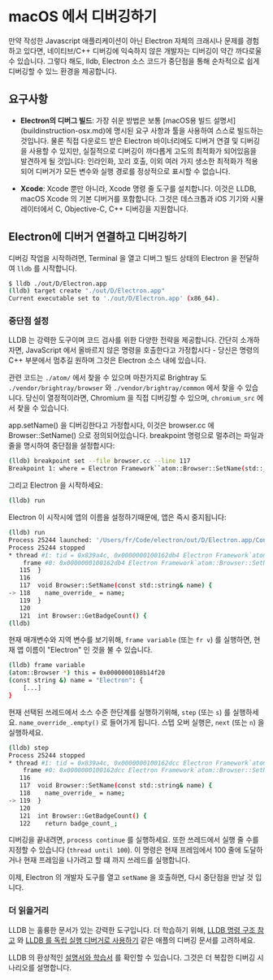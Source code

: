 # macOS 에서 디버깅하기

만약 작성한 Javascript 애플리케이션이 아닌 Electron 자체의 크래시나 문제를
경험하고 있다면, 네이티브/C++ 디버깅에 익숙하지 않은 개발자는 디버깅이 약간
까다로울 수 있습니다. 그렇다 해도, lldb, Electron 소스 코드가 중단점을 통해
순차적으로 쉽게 디버깅할 수 있느 환경을 제공합니다.

## 요구사항

* **Electron의 디버그 빌드**: 가장 쉬운 방법은 보통 [macOS용 빌드 설명서]
  (buildinstruction-osx.md)에 명시된 요구 사항과 툴을 사용하여 스스로 빌드하는
  것입니다. 물론 직접 다운로드 받은 Electron 바이너리에도 디버거 연결 및
  디버깅을 사용할 수 있지만, 실질적으로 디버깅이 까다롭게 고도의 최적화가
  되어있음을 발견하게 될 것입니다: 인라인화, 꼬리 호출, 이외 여러 가지 생소한
  최적화가 적용되어 디버거가 모든 변수와 실행 경로를 정상적으로 표시할 수
  없습니다.

* **Xcode**: Xcode 뿐만 아니라, Xcode 명령 줄 도구를 설치합니다. 이것은 LLDB,
  macOS Xcode 의 기본 디버거를 포함합니다. 그것은 데스크톱과 iOS 기기와
  시뮬레이터에서 C, Objective-C, C++ 디버깅을 지원합니다.

## Electron에 디버거 연결하고 디버깅하기

디버깅 작업을 시작하려면, Terminal 을 열고 디버그 빌드 상태의 Electron 을
전달하여 `lldb` 를 시작합니다.


```bash
$ lldb ./out/D/Electron.app
(lldb) target create "./out/D/Electron.app"
Current executable set to './out/D/Electron.app' (x86_64).
```

### 중단점 설정

LLDB 는 강력한 도구이며 코드 검사를 위한 다양한 전략을 제공합니다. 간단히
소개하자면, JavaScript 에서 올바르지 않은 명령을 호출한다고 가정합시다 - 당신은
명령의 C++ 부분에서 멈추길 원하며 그것은 Electron 소스 내에 있습니다.

관련 코드는 `./atom/` 에서 찾을 수 있으며 마찬가지로 Brightray 도
`./vendor/brightray/browser` 와 `./vendor/brightray/common` 에서 찾을 수
있습니다. 당신이 열정적이라면, Chromium 을 직접 디버깅할 수 있으며,
`chromium_src` 에서 찾을 수 있습니다.

app.setName() 을 디버깅한다고 가정합시다, 이것은 browser.cc 에
Browser::SetName() 으로 정의되어있습니다. breakpoint 명령으로 멀추려는 파일과
줄을 명시하여 중단점을 설정합시다:

```bash
(lldb) breakpoint set --file browser.cc --line 117
Breakpoint 1: where = Electron Framework``atom::Browser::SetName(std::__1::basic_string<char, std::__1::char_traits<char>, std::__1::allocator<char> > const&) + 20 at browser.cc:118, address = 0x000000000015fdb4
```

그리고 Electron 을 시작하세요:

```bash
(lldb) run
```

Electron 이 시작시에 앱의 이름을 설정하기때문에, 앱은 즉시 중지됩니다:

```bash
(lldb) run
Process 25244 launched: '/Users/fr/Code/electron/out/D/Electron.app/Contents/MacOS/Electron' (x86_64)
Process 25244 stopped
* thread #1: tid = 0x839a4c, 0x0000000100162db4 Electron Framework`atom::Browser::SetName(this=0x0000000108b14f20, name="Electron") + 20 at browser.cc:118, queue = 'com.apple.main-thread', stop reason = breakpoint 1.1
    frame #0: 0x0000000100162db4 Electron Framework`atom::Browser::SetName(this=0x0000000108b14f20, name="Electron") + 20 at browser.cc:118
   115 	}
   116
   117 	void Browser::SetName(const std::string& name) {
-> 118 	  name_override_ = name;
   119 	}
   120
   121 	int Browser::GetBadgeCount() {
(lldb)
```

현재 매개변수와 지역 변수를 보기위해, `frame variable` (또는 `fr v`) 를
실행하면, 현재 앱 이름이 "Electron" 인 것을 불 수 있습니다.

```bash
(lldb) frame variable
(atom::Browser *) this = 0x0000000108b14f20
(const string &) name = "Electron": {
    [...]
}
```

현재 선택된 쓰레드에서 소스 수준 한단계를 실행하기위해, `step` (또는 `s`) 를
실행하세요. `name_override_.empty()` 로 들어가게 됩니다. 스텝 오버 실행은,
`next` (또는 `n`) 을 실행하세요.

```bash
(lldb) step
Process 25244 stopped
* thread #1: tid = 0x839a4c, 0x0000000100162dcc Electron Framework`atom::Browser::SetName(this=0x0000000108b14f20, name="Electron") + 44 at browser.cc:119, queue = 'com.apple.main-thread', stop reason = step in
    frame #0: 0x0000000100162dcc Electron Framework`atom::Browser::SetName(this=0x0000000108b14f20, name="Electron") + 44 at browser.cc:119
   116
   117 	void Browser::SetName(const std::string& name) {
   118 	  name_override_ = name;
-> 119 	}
   120
   121 	int Browser::GetBadgeCount() {
   122 	  return badge_count_;
```

디버깅을 끝내려면, `process continue` 를 실행하세요. 또한 쓰레드에서 실행 줄
수를 지정할 수 있습니다 (`thread until 100`). 이 명령은 현재 프레임에서 100 줄에
도달하거나 현재 프레임을 나가려고 할 떄 까지 쓰레드를 실행합니다.

이제, Electron 의 개발자 도구를 열고 `setName` 을 호출하면, 다시 중단점을 만날
것 입니다.

### 더 읽을거리
LLDB 는 훌륭한 문서가 있는 강력한 도구입니다. 더 학습하기 위해,
[LLDB 명령 구조 참고][lldb-command-structure] 와
[LLDB 를 독립 실행 디버거로 사용하기][lldb-standalone] 같은 애플의 디버깅
문서를 고려하세요.

LLDB 의 환상적인 [설명서와 학습서][lldb-tutorial] 를 확인할 수 있습니다.
그것은 더 복잡한 디버깅 시나리오를 설명합니다.

[lldb-command-structure]: https://developer.apple.com/library/mac/documentation/IDEs/Conceptual/gdb_to_lldb_transition_guide/document/lldb-basics.html#//apple_ref/doc/uid/TP40012917-CH2-SW2
[lldb-standalone]: https://developer.apple.com/library/mac/documentation/IDEs/Conceptual/gdb_to_lldb_transition_guide/document/lldb-terminal-workflow-tutorial.html
[lldb-tutorial]: http://lldb.llvm.org/tutorial.html
